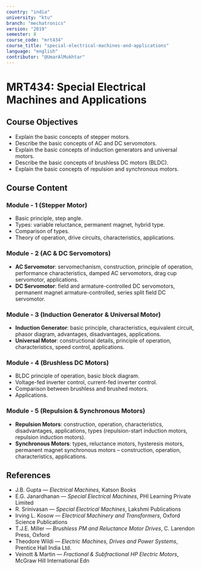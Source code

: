 ```yaml
---
country: "india"
university: "ktu"
branch: "mechatronics"
version: "2019"
semester: 8
course_code: "mrt434"
course_title: "special-electrical-machines-and-applications"
language: "english"
contributor: "@UmarAlMukhtar"
---
```


# MRT434: Special Electrical Machines and Applications

## Course Objectives

- Explain the basic concepts of stepper motors.  
- Describe the basic concepts of AC and DC servomotors.  
- Explain the basic concepts of induction generators and universal motors.  
- Describe the basic concepts of brushless DC motors (BLDC).  
- Explain the basic concepts of repulsion and synchronous motors.  

## Course Content

### Module - 1 (Stepper Motor)

- Basic principle, step angle.  
- Types: variable reluctance, permanent magnet, hybrid type.  
- Comparison of types.  
- Theory of operation, drive circuits, characteristics, applications.  

### Module - 2 (AC & DC Servomotors)

- **AC Servomotor**: servomechanism, construction, principle of operation, performance characteristics, damped AC servomotors, drag cup servomotor, applications.  
- **DC Servomotor**: field and armature-controlled DC servomotors, permanent magnet armature-controlled, series split field DC servomotor.  

### Module - 3 (Induction Generator & Universal Motor)

- **Induction Generator**: basic principle, characteristics, equivalent circuit, phasor diagram, advantages, disadvantages, applications.  
- **Universal Motor**: constructional details, principle of operation, characteristics, speed control, applications.  

### Module - 4 (Brushless DC Motors)

- BLDC principle of operation, basic block diagram.  
- Voltage-fed inverter control, current-fed inverter control.  
- Comparison between brushless and brushed motors.  
- Applications.  

### Module - 5 (Repulsion & Synchronous Motors)

- **Repulsion Motors**: construction, operation, characteristics, disadvantages, applications, types (repulsion-start induction motors, repulsion induction motors).  
- **Synchronous Motors**: types, reluctance motors, hysteresis motors, permanent magnet synchronous motors – construction, operation, characteristics, applications.  

## References

- J.B. Gupta — *Electrical Machines*, Katson Books  
- E.G. Janardhanan — *Special Electrical Machines*, PHI Learning Private Limited  
- R. Srinivasan — *Special Electrical Machines*, Lakshmi Publications  
- Irving L. Kosow — *Electrical Machinery and Transformers*, Oxford Science Publications  
- T.J.E. Miller — *Brushless PM and Reluctance Motor Drives*, C. Larendon Press, Oxford  
- Theodore Wildi — *Electric Machines, Drives and Power Systems*, Prentice Hall India Ltd.  
- Veinott & Martin — *Fractional & Subfractional HP Electric Motors*, McGraw Hill International Edn  
